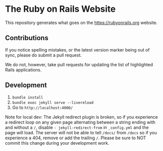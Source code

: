 # The Ruby on Rails Website

This repository generates what goes on the <https://rubyonrails.org> website.

## Contributions

If you notice spelling mistakes, or the latest version marker being out of sync, please do submit a pull request.

We do not, however, take pull requests for updating the list of highlighted Rails applications.

## Development

1. `bundle install`
2. `bundle exec jekyll serve --livereload`
3. Go to `http://localhost:4000/`

Note for local dev: The Jekyll redirect plugin is broken, so if you experience a redirect loop on any given page alternating between a string ending with and without a `/`, disable `- jekyll-redirect-from` in `_config.yml` and the page will load. The server will not be able to tell `/docs/` from `/docs` so if you experience a 404, remove or add the trailing `/`. Please be sure to NOT commit this change during your development work.